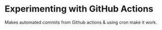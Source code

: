 # Experimenting with GitHub Actions

Makes automated commits from Github actions & using cron make it work.
